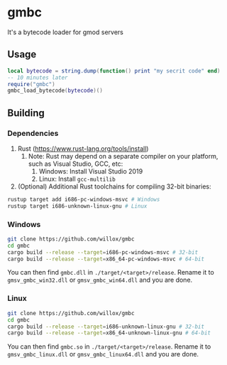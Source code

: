 # gmbc
It's a bytecode loader for gmod servers

## Usage
```lua
local bytecode = string.dump(function() print "my secrit code" end)
-- 10 minutes later
require("gmbc")
gmbc_load_bytecode(bytecode)()
```

## Building
### Dependencies
1) Rust (https://www.rust-lang.org/tools/install)
    1) Note: Rust may depend on a separate compiler on your platform, such as Visual Studio, GCC, etc:
        1) Windows: Install Visual Studio 2019
        2) Linux: Install `gcc-multilib`
2) (Optional) Additional Rust toolchains for compiling 32-bit binaries:
```sh
rustup target add i686-pc-windows-msvc # Windows
rustup target i686-unknown-linux-gnu # Linux
```

### Windows
```sh
git clone https://github.com/willox/gmbc
cd gmbc
cargo build --release --target=i686-pc-windows-msvc # 32-bit
cargo build --release --target=x86_64-pc-windows-msvc # 64-bit
```
You can then find `gmbc.dll` in `./target/<target>/release`. Rename it to `gmsv_gmbc_win32.dll` or `gmsv_gmbc_win64.dll` and you are done.

### Linux
```sh
git clone https://github.com/willox/gmbc
cd gmbc
cargo build --release --target=i686-unknown-linux-gnu # 32-bit
cargo build --release --target=x86_64-unknown-linux-gnu # 64-bit
```
You can then find `gmbc.so` in `./target/<target>/release`. Rename it to `gmsv_gmbc_linux.dll` or `gmsv_gmbc_linux64.dll` and you are done.
